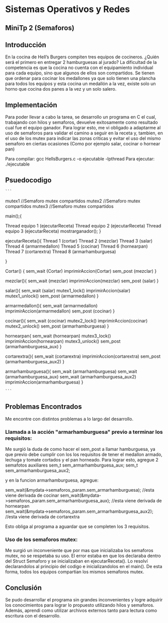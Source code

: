 # Sistemas Operativos y Redes

## MiniTp 2 (Semaforos)

## Introducción
En la cocina de Hell’s Burgers compiten tres equipos de cocineros. ¿Quién será el primero en entregar 2 hamburguesas al jurado?
La dificultad de la competencia es que la cocina no cuenta con el equipamiento individual para cada equipo, sino que algunos de ellos son compartidos. Se tienen que ordenar para cocinar los medallones ya que solo tienen una plancha para todos los equipos y esta cocina un medallón a la vez, existe solo un horno que cocina dos panes a la vez y un solo salero.

## Implementación
Para poder llevar a cabo la tarea, se desarrollo un programa en C el cual, trabajando con hilos y semaforos, devuelve exitosamente como resultado cual fue el equipo ganador.
Para lograr esto, me vi obligado a adaptarme al uso de semaforos para validar el camino a seguir en la receta y, tambien, en el uso de los mutex para indicar las zonas criticas y evitar el uso del mismo semaforo en ciertas ocasiones (Como por ejemplo salar, cocinar o hornear pan)

Para compilar:   gcc HellsBurgers.c -o ejecutable -lpthread
Para ejecutar:   ./ejecutable

## Psuedocodigo
	```
mutex1  //Semaforo mutex compartidos 
mutex2  //Semaforo mutex compartidos
mutex3  //Semaforo mutex compartidos


main();{

Thread equipo 1 (ejecutarReceta)
Thread equipo 2 (ejecutarReceta)
Thread equipo 3 (ejecutarReceta)
  mostrarganador();
}


ejecutarReceta(){
Thread 1 (cortar)
Thread 2 (mezclar)
Thread 3 (salar)
Thread 4 (armarmedallon)
Thread 5 (cocinar)
Thread 6 (hornearpan)
Thread 7 (cortarextra)
Thread 8 (armarhamburguesa)

}


Cortar() {
sem_wait (Cortar)
  imprimirAccion(Cortar)
sem_post (mezclar)
}

mezclar(){
sem_wait (mezclar)
  imprimirAccion(mezclar)
sem_post (salar)
}

salar(){
sem_wait (salar)
mutex1_lock()
  imprimirAccion(salar)
mutex1_unlock()
sem_post (armarmedallon)
}

armarmedallon(){
sem_wait (armarmedallon)
  imprimirAccion(armarmedallon)
sem_post (cocinar)
}

cocinar(){
sem_wait (cocinar)
mutex2_lock()
  imprimirAccion(cocinar)
mutex2_unlock()
sem_post (armarhamburguesa)
}

hornearpan{
sem_wait (hornearpan)
mutex3_lock()
  imprimirAccion(hornearpan)
mutex3_unlock()
sem_post (armarhamburguesa_aux)
}

cortarextra(){
sem_wait (cortarextra)
  imprimirAccion(cortarextra)
sem_post (armarhamburguesa_aux2)
}

armarhamburguesa(){
sem_wait (armarhamburguesa)
sem_wait (armarhamburguesa_aux)
sem_wait (armarhamburguesa_aux2)
  imprimirAccion(armarhamburguesa)
}

	```
  
## Problemas Encontrados
Me encontre con distintos problemas a lo largo del desarrollo.
### Llamada a la acción "armarhamburguesa" previo a terminar los requisitos: 
Me surgió la duda de como hacer el sem_post a llamar hamburguesa, ya que previo debe cumplir con los los requisitos de tener el medallon armado, lechuga y tomate cortados y el pan horneado. Para lograr esto, agregue 2 semafotos auxiliares 
	sem_t sem_armarhamburguesa_aux;
	sem_t sem_armarhamburguesa_aux2;
  
y en la funcion armarhamburguesa, agregue:

sem_wait(&mydata->semaforos_param.sem_armarhamburguesa);   //esta viene derivada de cocinar 
sem_wait(&mydata->semaforos_param.sem_armarhamburguesa_aux);  //esta viene derivada de hornearpan   
sem_wait(&mydata->semaforos_param.sem_armarhamburguesa_aux2);  //esta viene derivada de cortarextra  

Esto obliga al programa a aguardar que se completen los 3 requisitos.

### Uso de los semaforos mutex: 
Me surgió un inconveniente que por mas que inicializaba los semaforos mutex, no se respetaba su uso. El error estaba en que los declaraba dentro del Struct Semaforo y se inicializaban en ejecutarReceta(). Lo resolví declarandolos al principio del codigo e inicializandolos en el main(). De esta forma, todos los equipos compartian los mismos semaforos mutex.
  

## Conclusión
Se pudo desarrollar el programa sin grandes inconvenientes y logre adquirir los conocimientos para lograr lo propuesto utilizando hilos y semaforos. Además, aprendi como utilizar archivos externos tanto para lectura como escritura con el desarrollo.

